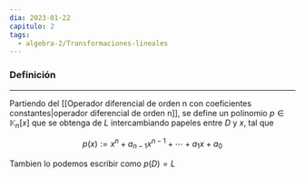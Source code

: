 ```yaml
---
dia: 2023-01-22
capitulo: 2
tags:
  - algebra-2/Transformaciones-lineales
---
```

### Definición
---
Partiendo del [[Operador diferencial de orden n con coeficientes constantes|operador diferencial de orden n]], se define un polinomio $p \in \mathbb{K}_n[x]$ que se obtenga de $L$ intercambiando papeles entre $D$ y $x$, tal que

$$ p(x) := x^n + a_{n-1} x^{n-1} + \cdots + a_1 x + a_0 $$

Tambien lo podemos escribir como $p(D) = L$